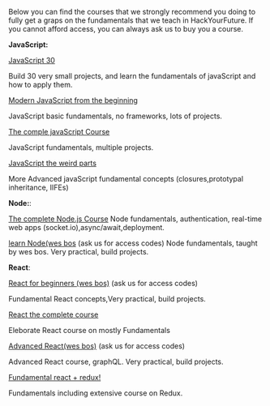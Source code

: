
Below you can find the courses that we strongly recommend you doing to fully get a graps on the fundamentals that we teach in HackYourFuture.
If you cannot afford access, you can always ask us to buy you a course. 


**JavaScript:**

[JavaScript 30](https://javascript30.com/)

Build 30 very small projects, and learn the fundamentals of javaScript and how to apply them. 

[Modern JavaScript from the beginning](https://www.udemy.com/modern-javascript-from-the-beginning/)

JavaScript basic fundamentals, no frameworks, lots of projects.

[The comple javaScript Course](https://www.udemy.com/the-complete-javascript-course/)

JavaScript fundamentals, multiple projects.

[JavaScript the weird parts](https://www.udemy.com/understand-javascript/)

More Advanced javaScript fundamental concepts (closures,prototypal inheritance, IIFEs)



**Node:**:

[The complete Node.js Course](https://www.udemy.com/the-complete-nodejs-developer-course-2/)
Node fundamentals, authentication, real-time web apps (socket.io),async/await,deployment. 

[learn Node(wes bos](https://learnnode.com/) (ask us for access codes)
Node fundamentals, taught by wes bos. Very practical, build projects.

**React**:


[React for beginners (wes bos)](https://reactforbeginners.com/) (ask us for access codes)

Fundamental React concepts,Very practical, build projects.

[React the complete course](https://www.udemy.com/react-the-complete-guide-incl-redux/)

Eleborate React course on mostly Fundamentals
 
[Advanced React(wes bos)](https://advancedreact.com/) (ask us for access codes)

Advanced React course, graphQL. Very practical, build projects.

[Fundamental react + redux!](https://www.udemy.com/react-redux/)

Fundamentals including extensive course on Redux. 













